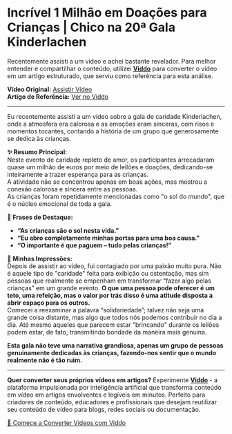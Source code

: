 # Incrível 1 Milhão em Doações para Crianças | Chico na 20ª Gala Kinderlachen

Recentemente assisti a um vídeo e achei bastante revelador. Para melhor entender e compartilhar o conteúdo, utilizei **[Viddo](https://viddo.pro/)** para converter o vídeo em um artigo estruturado, que serviu como referência para esta análise.

**Vídeo Original:** [Assistir Vídeo](https://www.youtube.com/watch?v=JATOxJm2DiA)  
**Artigo de Referência:** [Ver no Viddo](https://viddo.pro/zh/video-result/dfba40b5-3ade-4455-97d4-9ca85f32e0e5)

---

Eu recentemente assisti a um vídeo sobre a gala de caridade Kinderlachen, onde a atmosfera era calorosa e as emoções eram sinceras, com risos e momentos tocantes, contando a história de um grupo que generosamente se dedica às crianças.

**✨ Resumo Principal:**  
Neste evento de caridade repleto de amor, os participantes arrecadaram quase um milhão de euros por meio de leilões e doações, dedicando-se inteiramente a trazer esperança para as crianças.  
A atividade não se concentrou apenas em boas ações, mas mostrou a conexão calorosa e sincera entre as pessoas.  
As crianças foram repetidamente mencionadas como "o sol do mundo", que é o núcleo emocional de toda a gala.

**💬 Frases de Destaque:**  
- **“As crianças são o sol nesta vida.”**  
- **“Eu abro completamente minhas portas para uma boa causa.”**  
- **“O importante é que paguem – tudo pelas crianças!”**

**🧠 Minhas Impressões:**  
Depois de assistir ao vídeo, fui contagiado por uma paixão muito pura. Não é aquele tipo de "caridade" feita para exibição ou ostentação, mas sim pessoas que realmente se empenham em transformar “fazer algo pelas crianças” em um grande evento. **O que uma pessoa pode oferecer é um teto, uma refeição, mas o valor por trás disso é uma atitude disposta a abrir espaço para os outros.**  
Comecei a reexaminar a palavra “solidariedade”; talvez não seja uma grande coisa distante, mas algo que todos nós podemos contribuir no dia a dia. Até mesmo aqueles que parecem estar "brincando" durante os leilões podem estar, de fato, transmitindo bondade da maneira mais genuína.

**Esta gala não teve uma narrativa grandiosa, apenas um grupo de pessoas genuinamente dedicadas às crianças, fazendo-nos sentir que o mundo realmente não é tão ruim.**

---

**Quer converter seus próprios vídeos em artigos?** Experimente **[Viddo](https://viddo.pro/)** - a plataforma impulsionada por inteligência artificial que transforma conteúdo em vídeo em artigos envolventes e legíveis em minutos. Perfeito para criadores de conteúdo, educadores e profissionais que desejam reutilizar seu conteúdo de vídeo para blogs, redes sociais ou documentação.

[🚀 Comece a Converter Vídeos com Viddo](https://viddo.pro/)